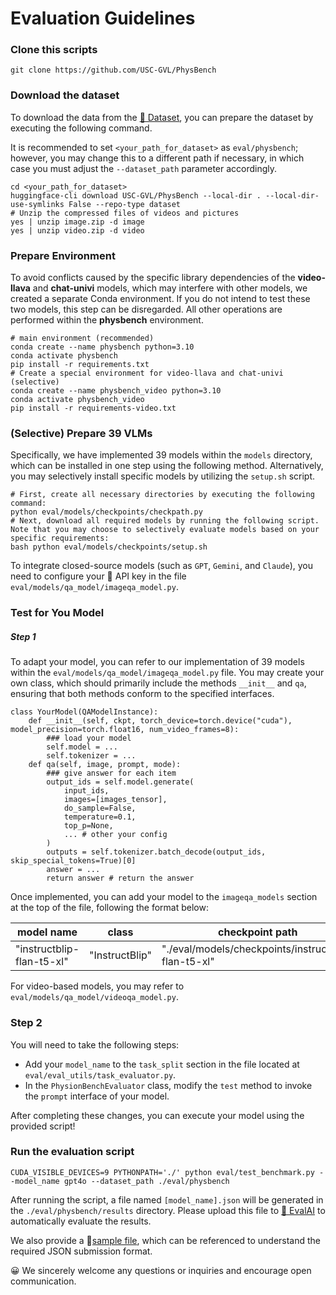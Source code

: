 # Evaluation Guidelines

### Clone this scripts

```shell
git clone https://github.com/USC-GVL/PhysBench
```

### Download the dataset

To download the data from the [🤗 Dataset](https://huggingface.co/datasets/USC-GVL/PhysBench), you can prepare the dataset by executing the following command.

It is recommended to set `<your_path_for_dataset>` as `eval/physbench`; however, you may change this to a different path if necessary, in which case you must adjust the `--dataset_path` parameter accordingly.

```shell
cd <your_path_for_dataset>
huggingface-cli download USC-GVL/PhysBench --local-dir . --local-dir-use-symlinks False --repo-type dataset
# Unzip the compressed files of videos and pictures
yes | unzip image.zip -d image
yes | unzip video.zip -d video
```

### Prepare Environment

To avoid conflicts caused by the specific library dependencies of the **video-llava** and **chat-univi** models, which may interfere with other models, we created a separate Conda environment. If you do not intend to test these two models, this step can be disregarded. All other operations are performed within the **physbench** environment.

```shell
# main environment (recommended)
conda create --name physbench python=3.10
conda activate physbench
pip install -r requirements.txt
# Create a special environment for video-llava and chat-univi (selective)
conda create --name physbench_video python=3.10
conda activate physbench_video
pip install -r requirements-video.txt
```

### (Selective) Prepare 39 VLMs

Specifically, we have implemented 39 models within the `models` directory, which can be installed in one step using the following method. Alternatively, you may selectively install specific models by utilizing the `setup.sh` script.

```shell
# First, create all necessary directories by executing the following command:
python eval/models/checkpoints/checkpath.py
# Next, download all required models by running the following script. Note that you may choose to selectively evaluate models based on your specific requirements:
bash python eval/models/checkpoints/setup.sh
```

To integrate closed-source models (such as `GPT`, `Gemini`, and `Claude`), you need to configure your 🔑 API key in the file `eval/models/qa_model/imageqa_model.py`.

### Test for You Model

##### Step 1

To adapt your model, you can refer to our implementation of 39 models within the `eval/models/qa_model/imageqa_model.py` file. You may create your own class, which should primarily include the methods `__init__` and `qa`, ensuring that both methods conform to the specified interfaces.

```shell
class YourModel(QAModelInstance):
	def __init__(self, ckpt, torch_device=torch.device("cuda"), model_precision=torch.float16, num_video_frames=8):
		### load your model
		self.model = ...
		self.tokenizer = ...
	def qa(self, image, prompt, mode):
		### give answer for each item
        output_ids = self.model.generate(
            input_ids,
            images=[images_tensor],
            do_sample=False,
            temperature=0.1,
            top_p=None,
            ... # other your config
        )
		outputs = self.tokenizer.batch_decode(output_ids, skip_special_tokens=True)[0]
		answer = ...
		return answer # return the answer
```

Once implemented, you can add your model to the `imageqa_models` section at the top of the file, following the format below:

| model name                | class          | checkpoint path                                     |
| ------------------------- | -------------- | --------------------------------------------------- |
| "instructblip-flan-t5-xl" | "InstructBlip" | "./eval/models/checkpoints/instructblip-flan-t5-xl" |

For video-based models, you may refer to `eval/models/qa_model/videoqa_model.py`.

### Step 2

You will need to take the following steps:

- Add your `model_name` to the `task_split` section in the file located at `eval/eval_utils/task_evaluator.py`.
- In the `PhysionBenchEvaluator` class, modify the `test` method to invoke the `prompt` interface of your model.

After completing these changes, you can execute your model using the provided script!

### Run the evaluation script

```shell
CUDA_VISIBLE_DEVICES=9 PYTHONPATH='./' python eval/test_benchmark.py --model_name gpt4o --dataset_path ./eval/physbench
```

After running the script, a file named `[model_name].json` will be generated in the `./eval/physbench/results` directory. Please upload this file to [🔗 EvalAI](https://eval.ai/web/challenges/challenge-page/2287/overview) to automatically evaluate the results.

We also provide a 📃[sample file](https://github.com/USC-GVL/PhysBench/tree/main/eval/physbench/test_case.json), which can be referenced to understand the required JSON submission format.



😀 We sincerely welcome any questions or inquiries and encourage open communication.
